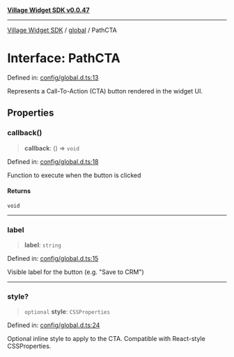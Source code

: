[**Village Widget SDK v0.0.47**](../../README.md)

***

[Village Widget SDK](../../modules.md) / [global](../README.md) / PathCTA

# Interface: PathCTA

Defined in: [config/global.d.ts:13](https://github.com/VillageHQ/village-widget-sdk/blob/61ee6bc8cf3fcfb769bc5a538019322663dc225c/config/global.d.ts#L13)

Represents a Call-To-Action (CTA) button rendered in the widget UI.

## Properties

### callback()

> **callback**: () => `void`

Defined in: [config/global.d.ts:18](https://github.com/VillageHQ/village-widget-sdk/blob/61ee6bc8cf3fcfb769bc5a538019322663dc225c/config/global.d.ts#L18)

Function to execute when the button is clicked

#### Returns

`void`

***

### label

> **label**: `string`

Defined in: [config/global.d.ts:15](https://github.com/VillageHQ/village-widget-sdk/blob/61ee6bc8cf3fcfb769bc5a538019322663dc225c/config/global.d.ts#L15)

Visible label for the button (e.g. "Save to CRM")

***

### style?

> `optional` **style**: `CSSProperties`

Defined in: [config/global.d.ts:24](https://github.com/VillageHQ/village-widget-sdk/blob/61ee6bc8cf3fcfb769bc5a538019322663dc225c/config/global.d.ts#L24)

Optional inline style to apply to the CTA.
Compatible with React-style CSSProperties.
